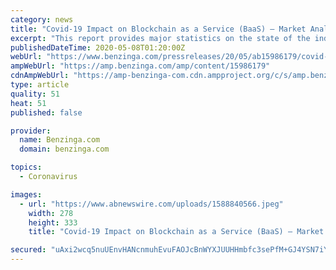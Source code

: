 ```yaml
---
category: news
title: "Covid-19 Impact on Blockchain as a Service (BaaS) – Market Analysis, Trends, and Forecasts to 2026"
excerpt: "This report provides major statistics on the state of the industry and is a valuable source of guidance and direction"
publishedDateTime: 2020-05-08T01:20:00Z
webUrl: "https://www.benzinga.com/pressreleases/20/05/ab15986179/covid-19-impact-on-blockchain-as-a-service-baas-market-analysis-trends-and-forecasts-to-2026"
ampWebUrl: "https://amp.benzinga.com/amp/content/15986179"
cdnAmpWebUrl: "https://amp-benzinga-com.cdn.ampproject.org/c/s/amp.benzinga.com/amp/content/15986179"
type: article
quality: 51
heat: 51
published: false

provider:
  name: Benzinga.com
  domain: benzinga.com

topics:
  - Coronavirus

images:
  - url: "https://www.abnewswire.com/uploads/1588840566.jpeg"
    width: 278
    height: 333
    title: "Covid-19 Impact on Blockchain as a Service (BaaS) – Market Analysis, Trends, and Forecasts to 2026"

secured: "uAxi2wcq5nuUEnvHANcnmuhEvuFAOJcBnWYXJUUHHmbfc3sePfM+GJ4YSN7iYiVD5AUrBREZN9y1mXdhTxJpCY4Hewytxnf/WR9V9T5wta+AeK88wF6mcYEy4MbGyjeJV4myTiKDMzViS81sfSb1eLpIwYDzq1wR9MvijFXmwcMV8Tv5wBzUyO+canJvNRtvrK6TatZxYTYl4lQZ66ehdSUJ79LRXxTO5ha/ALxnHXEhDnhuIxbrhAFzXyvch8yF4MyxGq3USzLsFvw9je3vA+Zb69DJz02f8WtmxUhOUogqXDnQSVp7J0P27srKE7sZ;SA0aR2JZI9pRx/uOW+z6BQ=="
---
```


